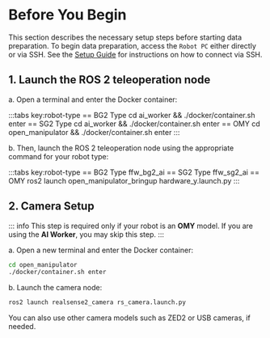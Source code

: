 # Before You Begin

This section describes the necessary setup steps before starting data preparation.
To begin data preparation, access the `Robot PC` either directly or via SSH. See the [Setup Guide](/setup) for instructions on how to connect via SSH.

## 1. Launch the ROS 2 teleoperation node

a. Open a terminal and enter the Docker container:

:::tabs key:robot-type
== BG2 Type
cd ai_worker && ./docker/container.sh enter
== SG2 Type
cd ai_worker && ./docker/container.sh enter
== OMY
cd open_manipulator && ./docker/container.sh enter
:::

b. Then, launch the ROS 2 teleoperation node using the appropriate command for your robot type:

:::tabs key:robot-type
== BG2 Type
ffw_bg2_ai
== SG2 Type
ffw_sg2_ai
== OMY
ros2 launch open_manipulator_bringup hardware_y.launch.py
:::

## 2. Camera Setup
::: info
This step is required only if your robot is an **OMY** model.
If you are using the **AI Worker**, you may skip this step.
:::

a. Open a new terminal and enter the Docker container:

```bash
cd open_manipulator
./docker/container.sh enter
```
b. Launch the camera node:
```bash
ros2 launch realsense2_camera rs_camera.launch.py
```

You can also use other camera models such as ZED2 or USB cameras, if needed.
